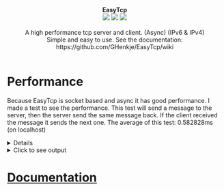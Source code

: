 <p align="center">
  <b>EasyTcp</b>
  <br/>
  <img src="https://img.shields.io/badge/License-MIT-green.svg">
  <img src="https://img.shields.io/badge/version-2.0.4-green.svg">
  <img src="https://img.shields.io/badge/build-passing-green.svg">
  <br/>
  <br/>
  <a>A high performance tcp server and client. (Async) (IPv6 & IPv4)<br/>Simple and easy to use. See the documentation: https://github.com/GHenkje/EasyTcp/wiki<a/>
  <br/><br/>
</p>

# Performance
Because EasyTcp is socket based and async it has good performance.
I made a test to see the performance.
This test will send a message to the server, then the server send the same message back.
If the client received the message it sends the next one.
The average of this test: 0.582828ms (on localhost)
<details>
  <summary>Click to see test code</summary>
  
  Client:
```cs
    const int Port = 1000;
    const int MessageCount = 1000000;
    const string Message = "Message";

    void SpeedTest()
    {
        EasyTcpClient client = new EasyTcpClient();

        if (client.Connect(IPAddress.Loopback, Port, TimeSpan.FromSeconds(1))) Console.WriteLine("Client connected");
        else { Console.WriteLine("Could not connect"); Console.ReadKey(); return; }

        byte[] message = Encoding.UTF8.GetBytes(Message);
        Stopwatch sw = new Stopwatch();
        sw.Start();

        for (int x = 0; x < MessageCount; x++) { client.SendAndGetReply(message, TimeSpan.FromSeconds(1)); }

        sw.Stop();
        Console.WriteLine($"ElapsedMilliseconds SpeedTest: {sw.ElapsedMilliseconds}");
        Console.WriteLine($"Average SpeedTest: {sw.ElapsedMilliseconds / MessageCount}");
    }
```
Server:
```cs
    const int Port = 1000;

    static void Main(string[] args)
    {
        EasyTcpServer server = new EasyTcpServer();
        server.DataReceived += (object sender, Message e) => e.Reply(e.Data);
        server.Start(IPAddress.Any, Port, 1000);

        Task.Delay(-1).Wait();
    }
```
</details>

<details>
  <summary>Click to see output</summary>
  Test1 = 56923ms
  
  56923ms / 1.000.000 messages = 0.56923ms
  
  Test2 = 58287ms  
  58287 / 1.000.000 messages = 0.58287ms
  
  Test3 = 58577ms  
  58577ms / 1.000.000 messages = 0.58577ms
  
  Test4 = 58708ms  
  58708ms / 1.000.000 messages = 0.58708ms
  
  Test 5 = 59209ms  
  58708ms / 1.000.000 messages = 0.59209ms
 
  0.56923 + 0.58287 + 0.58577 + 0.58708 + 0.59209 = 2.91414ms  
  Average = 2.91414 / 5 = 0.582828ms
</details>

# [Documentation](https://github.com/GHenkje/EasyTcp/wiki)
